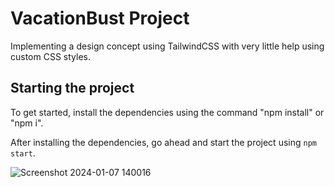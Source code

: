 # VacationBust Project

Implementing a design concept using TailwindCSS with very little help using custom CSS styles. 

## Starting the project

To get started, install the dependencies using the command "npm install" or "npm i".

After installing the dependencies, go ahead and start the project using `npm start`.

![Screenshot 2024-01-07 140016](https://github.com/AnubhavRaj980/VacationBust/assets/76939615/b2ec3e64-ea03-44ae-9b24-d297237089db)

